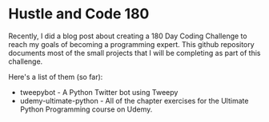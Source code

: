 Hustle and Code 180
===================

Recently, I did a blog post about creating a 180 Day Coding Challenge to reach my goals of becoming a programming expert. This github repository documents most of the small projects that I will be completing as part of this challenge.

Here's a list of them (so far):

* tweepybot - A Python Twitter bot using Tweepy
* udemy-ultimate-python - All of the chapter exercises for the Ultimate Python Programming course on Udemy.
